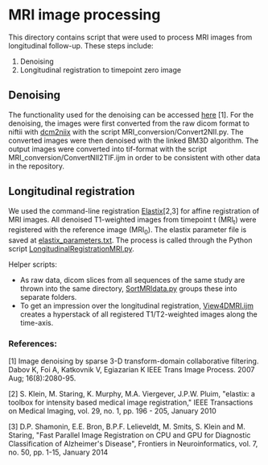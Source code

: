 # MRI image processing

This directory contains script that were used to process MRI images from longitudinal follow-up. These steps include:
1. Denoising
2. Longitudinal registration to timepoint zero image

## Denoising
The functionality used for the denoising can be accessed [here](https://www.cs.tut.fi/~foi/GCF-BM3D/) [1]. For the denoising, the images were first converted from the raw dicom format to niftii with [dcm2niix](https://www.nitrc.org/plugins/mwiki/index.php/dcm2nii:MainPage) with the script MRI_conversion/Convert2NII.py. The converted images were then denoised with the linked BM3D algorithm. The output images were converted into tif-format with the script MRI_conversion/ConvertNII2TIF.ijm in order to be consistent with other data in the repository.

## Longitudinal registration
We used the command-line registration [Elastix](https://elastix.lumc.nl/)[2,3] for affine registration of MRI images. All denoised T1-weighted images from timepoint t (MRI<sub>t</sub>) were registered with the reference image (MRI<sub>0</sub>). The elastix parameter file is saved at [elastix_parameters.txt](https://github.com/jo-mueller/Slice2Volume_Codebase/blob/main/MRI/MRI_registration/elastix_parameters.txt). The process is called through the Python script [LongitudinalRegistrationMRI.py](https://github.com/jo-mueller/Slice2Volume_Codebase/blob/main/MRI/MRI_registration/LongitudinalRegistrationMRI.py).

Helper scripts:
* As raw data, dicom slices from all sequences of the same study are thrown into the same directory, [SortMRIdata.py](https://github.com/jo-mueller/Slice2Volume_Codebase/blob/main/MRI/MRI_misc/SortMRIdata.py) groups these into separate folders.
* To get an impression over the longitudinal registration, [View4DMRI.ijm](https://github.com/jo-mueller/Slice2Volume_Codebase/blob/main/MRI/MRI_registration/View4DMRI.ijm) creates a hyperstack of all registered T1/T2-weighted images along the time-axis.



### References:
[1] Image denoising by sparse 3-D transform-domain collaborative filtering. Dabov K, Foi A, Katkovnik V, Egiazarian K IEEE Trans Image Process. 2007 Aug; 16(8):2080-95.

[2] S. Klein, M. Staring, K. Murphy, M.A. Viergever, J.P.W. Pluim, "elastix: a toolbox for intensity based medical image registration," IEEE Transactions on Medical Imaging, vol. 29, no. 1, pp. 196 - 205, January 2010

[3] D.P. Shamonin, E.E. Bron, B.P.F. Lelieveldt, M. Smits, S. Klein and M. Staring, "Fast Parallel Image Registration on CPU and GPU for Diagnostic Classification of Alzheimer's Disease", Frontiers in Neuroinformatics, vol. 7, no. 50, pp. 1-15, January 2014
